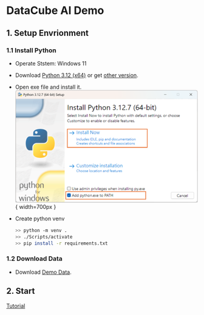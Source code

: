 # DataCube AI Demo

## 1. Setup Envrionment

### 1.1 Install Python

- Operate Ststem: Windows 11
- Download [Python 3.12 (x64)](https://www.python.org/ftp/python/3.12.7/python-3.12.7-amd64.exe) or get [other version](https://www.python.org/downloads/).
- Open exe file and install it.
![Step 1](docs/pic/install_python.png){ width=700px }

- Create python venv

    ```bash
    >> python -m venv .
    >> ./Scripts/activate
    >> pip install -r requirements.txt
    ```

### 1.2 Download Data

- Download [Demo Data](https://thinktronltdcorp-my.sharepoint.com/:f:/g/personal/willie_wu_thinktronltd_com/ErtvtU-mdBRPhKH9fM4D-W4BEv7xU7iZajrWC3bT-n7X6w?e=P9iNiq).

## 2. Start

[Tutorial](./tutorial.ipynb)
